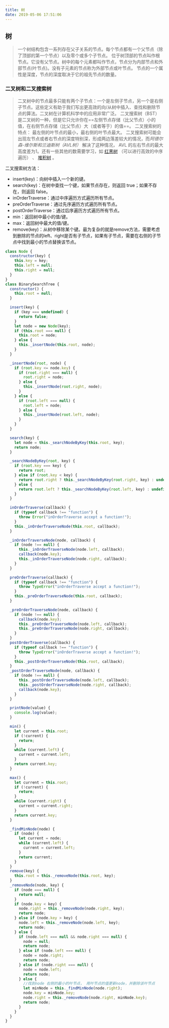 ```yaml
---
title: 树
date: 2019-05-06 17:51:06
---
```


## 树

> 一个树结构包含一系列存在父子关系的节点。每个节点都有一个父节点（除了顶部的第一个节点）以及零个或多个子节点。
> 位于树顶部的节点叫作根节点。它没有父节点。树中的每个元素都叫作节点，节点分为内部节点和外部节点(叶节点)。没有子元素的节点称为外部节点或叶节点。
> 节点的一个属性是深度，节点的深度取决于它的祖先节点的数量。

### 二叉树和二叉搜索树

> 二叉树中的节点最多只能有两个子节点：一个是左侧子节点，另一个是右侧子节点。这些定义有助于我们写出更高效的向/从树中插入、查找和删除节点的算法。二叉树在计算机科学中的应用非常广泛。
> 二叉搜索树（BST）是二叉树的一种，但是它只允许你在==左侧节点存储（比父节点）小的值，在右侧节点存储（比父节点）大（或者等于）的值==。 二叉搜索树的特点： 最左侧的叶节点的最小，最右侧的叶节点最大。
> 二叉搜索树可能会出现左节点或者右节点的深度特别深，形成两边落差较大的情况，而*阿德尔森-维尔斯和兰迪斯树（AVL树）* 解决了这种情况， AVL 的左右节点的最大高度差为1。还有一些其他的数需要学习，如 [红黑树](http://goo.gl/OxED8K) （可以进行高效的中序遍历） 、 [堆积树](http://goo.gl/SFlhW6) 。 
 

二叉搜索树方法：

- insert(key)：向树中插入一个新的键。
- search(key)：在树中查找一个键，如果节点存在，则返回 true；如果不存在，则返回 false。
- inOrderTraverse：通过中序遍历方式遍历所有节点。
- preOrderTraverse：通过先序遍历方式遍历所有节点。
- postOrderTraverse：通过后序遍历方式遍历所有节点。
- min：返回树中最小的值/键。
- max：返回树中最大的值/键。
- remove(key)：从树中移除某个键。最为复杂的就是remove方法，需要考虑到删除的节点的left、right是否有子节点，如果有子节点，需要在右侧的子节点中找到最小的节点替换该节点。

```js
class Node {
  constructor(key) {
    this.key = key;
    this.left = null;
    this.right = null;
  }
}
class BinarySearchTree {
  constructor() {
    this.root = null;
  }

  insert(key) {
    if (key === undefined) {
      return false;
    }
    let node = new Node(key);
    if (this.root === null) {
      this.root = node;
    } else {
      this._insertNode(this.root, node);
    }
  }

  _insertNode(root, node) {
    if (root.key <= node.key) {
      if (root.right === null) {
        root.right = node;
      } else {
        this._insertNode(root.right, node);
      }
    } else {
      if (root.left === null) {
        root.left = node;
      } else {
        this._insertNode(root.left, node);
      }
    }
  }

  search(key) {
    let node = this._searchNodeByKey(this.root, key);
    return node;
  }

  _searchNodeByKey(root, key) {
    if (root.key === key) {
      return root;
    } else if (root.key < key) {
      return root.right ? this._searchNodeByKey(root.right, key) : undefined;
    } else {
      return root.left ? this._searchNodeByKey(root.left, key) : undefined;
    }
  }

  inOrderTraverse(callback) {
    if (typeof callback !== "function") {
      throw Error("inOrderTraverse accept a function!");
    }
    this._inOrderTraverseNode(this.root, callback);
  }

  _inOrderTraverseNode(node, callback) {
    if (node !== null) {
      this._inOrderTraverseNode(node.left, callback);
      callback(node.key);
      this._inOrderTraverseNode(node.right, callback);
    }
  }

  preOrderTraverse(callback) {
    if (typeof callback !== "function") {
      throw TypeError("inOrderTraverse accept a function!");
    }
    this._preOrderTraverseNode(this.root, callback);
  }

  _preOrderTraverseNode(node, callback) {
    if (node !== null) {
      callback(node.key);
      this._preOrderTraverseNode(node.left, callback);
      this._preOrderTraverseNode(node.right, callback);
    }
  }
  postOrderTraverse(callback) {
    if (typeof callback !== "function") {
      throw TypeError("inOrderTraverse accept a function!");
    }
    this._postOrderTraverseNode(this.root, callback);
  }
  _postOrderTraverseNode(node, callback) {
    if (node !== null) {
      this._postOrderTraverseNode(node.left, callback);
      this._postOrderTraverseNode(node.right, callback);
      callback(node.key);
    }
  }

  printNode(value) {
    console.log(value);
  }

  min() {
    let current = this.root;
    if (!current) {
      return;
    }
    while (current.left) {
      current = current.left;
    }
    return current.key;
  }

  max() {
    let current = this.root;
    if (!current) {
      return;
    }
    while (current.right) {
      current = current.right;
    }
    return current.key;
  }

  _findMinNode(node) {
    if (node) {
      let current = node;
      while (current.left) {
        current = current.left;
      }
      return current;
    }
  }
  remove(key) {
    this.root = this._removeNode(this.root, key);
  }
  _removeNode(node, key) {
    if (node === null) {
      return null;
    }
    if (node.key < key) {
      node.right = this._removeNode(node.right, key);
      return node;
    } else if (node.key > key) {
      node.left = this._removeNode(node.left, key);
      return node;
    } else {
      if (node.left === null && node.right === null) {
        node = null;
        return node;
      } else if (node.left === null) {
        node = node.right;
        return node;
      } else if (node.right === null) {
        node = node.left;
        return node;
      } else {
        //找到node 右侧的最小的叶节点， 用叶节点的值更新node，并删除该叶节点
        let minNode = this._findMinNode(node.right);
        node.key = minNode.key;
        node.right = this._removeNode(node.right, minNode.key);
        return node;
      }
    }
  }
}
```
